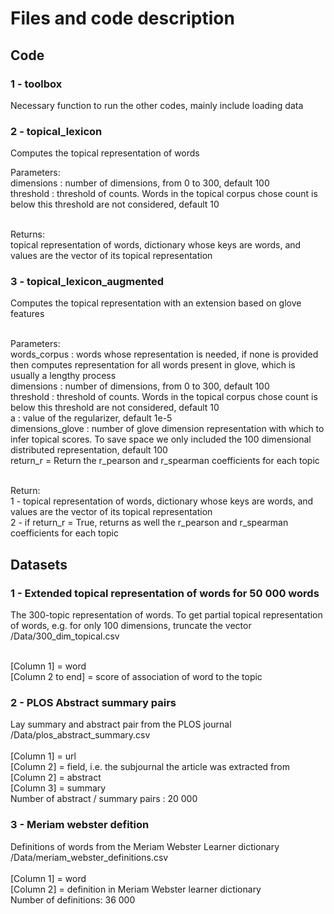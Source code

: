 # Files and code description

## Code
### 1 - toolbox
Necessary function to run the other codes, mainly include loading data

### 2 - topical_lexicon
Computes the topical representation of words

Parameters:<br />
dimensions : number of dimensions, from 0 to 300, default 100<br />
threshold : threshold of counts. Words in the topical corpus chose count is below this threshold are not considered, default 10<br /><br />

Returns:<br />
topical representation of words, dictionary whose keys are words, and values are the vector of its topical representation

### 3 - topical_lexicon_augmented
Computes the topical representation with an extension based on glove features<br /><br />

Parameters:<br />
words_corpus : words whose representation is needed, if none is provided then computes representation for all words present in glove, which is usually a lengthy process<br />
dimensions : number of dimensions, from 0 to 300, default 100<br />
threshold : threshold of counts. Words in the topical corpus chose count is below this threshold are not considered, default 10<br />
a : value of the regularizer, default 1e-5<br />
dimensions_glove : number of glove dimension representation with which to infer topical scores. To save space we only included the 100 dimensional distributed representation, default 100<br />
return_r = Return the r_pearson and r_spearman coefficients for each topic<br /><br />

Return:<br />
1 - topical representation of words, dictionary whose keys are words, and values are the vector of its topical representation<br />
2 - if return_r = True, returns as well the r_pearson and r_spearman coefficients for each topic


## Datasets
### 1 - Extended topical representation of words for 50 000 words
The 300-topic representation of words. To get partial topical representation of words, e.g. for only 100 dimensions, truncate the vector<br />
/Data/300_dim_topical.csv<br /><br />

[Column 1] = word<br />
[Column 2 to end] = score of association of word to the topic<br />

### 2 - PLOS Abstract summary pairs
Lay summary and abstract pair from the PLOS journal <br />
/Data/plos_abstract_summary.csv<br /><br />
[Column 1] = url<br />
[Column 2] = field, i.e. the subjournal the article was extracted from<br />
[Column 2] = abstract<br />
[Column 3] = summary<br />
Number of abstract / summary pairs : 20 000 

### 3 - Meriam webster defition
Definitions of words from the Meriam Webster Learner dictionary <br />
/Data/meriam_webster_definitions.csv<br /><br />
[Column 1] = word<br />
[Column 2] = definition in Meriam Webster learner dictionary<br />
Number of definitions: 36 000<br />

